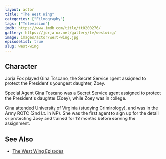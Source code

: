 ```yaml
---
layout: actor
title: "The West Wing"
categories: ["Filmography"]
tags: ["Television"]
imdb: https://www.imdb.com/title/tt0200276/
gallery: https://jorjafox.net/gallery/tv/westwing/
image: images/actor/west-wing.jpg
episodelist: true
slug: west-wing
---
```


## Character

Jorja Fox played Gina Toscano, the Secret Service agent assigned to protect the President's youngest daughter, Zoey.

Special Agent Gina Toscano was a Secret Service agent assigned to protect the President's daughter (Zoey), while Zoey was in college.

Gina attended University of Virginia (studying Criminology), and was in the Army ROTC (2nd Lt. in MP). She was the first agent to sign up for the detail or protecting Zoey and trained for 18 months before earning the assignment.

## See Also

* [The West Wing Episodes](/library/actor/west-wing-episodes/)
